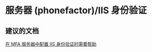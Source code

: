 <properties
    pageTitle="服务器 (phonefactor)/IIS 身份验证"
    description="服务器 (phonefactor)/IIS 身份验证"
    service="microsoft.multifactorauthentication"
    resource=""
    authors="aashu"
    displayOrder=""
    selfHelpType="generic"
    supportTopicIds="32336319"
    resourceTags=""
    productPesIds="14947"
    cloudEnvironments="public"
/>


# 服务器 (phonefactor)/IIS 身份验证


## **建议的文档**
[在 MFA 服务器中配置 IIS 身份验证时需要帮助](https://azure.microsoft.com/documentation/articles/multi-factor-authentication-get-started-server-iis/)



<!--HONumber=Jul16_HO4-->


